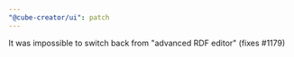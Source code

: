 ```yaml
---
"@cube-creator/ui": patch
---
```


It was impossible to switch back from "advanced RDF editor" (fixes #1179)
